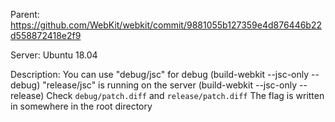Parent:
https://github.com/WebKit/webkit/commit/9881055b127359e4d876446b22d558872418e2f9

Server:
Ubuntu 18.04

Description:
You can use "debug/jsc" for debug (build-webkit --jsc-only --debug)
"release/jsc" is running on the server (build-webkit --jsc-only --release)
Check `debug/patch.diff` and `release/patch.diff`
The flag is written in somewhere in the root directory

